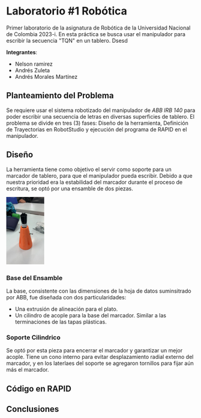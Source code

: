 # Laboratorio #1 Robótica 
Primer laboratorio de la asignatura de Robótica de la Universidad Nacional de Colombia 2023-i. En esta práctica se busca usar el manipulador para escribir la secuencia "TQN" en un tablero. Dsesd

**Integrantes**: 
* Nelson ramirez
* Andrés Zuleta 
* Andrés Morales Martínez 

## Planteamiento del Problema 
Se requiere usar el sistema robotizado del manipulador de *ABB IRB 140* para poder escribir una secuencia de letras en diversas superficies de tablero. El problema se divide en tres (3) fases: Diseño de la herramienta, Definición de Trayectorias en RobotStudio y ejecución del programa de RAPID en el manipulador. 

## Diseño 
La herramienta tiene como objetivo el servir como soporte para un marcador de tablero, para que el manipulador pueda escribir. Debido a que nuestra prioridad era la estabilidad del marcador durante el proceso de escritura, se optó por una ensamble de dos piezas. 

<img marigin="auto" src="https://github.com/mora200217/labrob-1/blob/master/assets/resultado.jpeg" width="20%"/> 

### Base del Ensamble
La base, consistente con las dimensiones de la hoja de datos suminsitrado por ABB, fue diseñada con dos particularidades: 

- Una extrusión de alineación para el plato. 
- Un cilindro de acople para la base del marcador. Similar a las terminaciones de las tapas plásticas. 

### Soporte Cilindrico
Se optó por esta pieza para encerrar el marcador y garantizar un mejor acople. Tiene un cono interno para evitar desplazamiento radial externo del marcador, y en los laterlaes del soporte se agregaron tornillos para fijar aún más el marcador. 

## Código en RAPID 


## Conclusiones 
